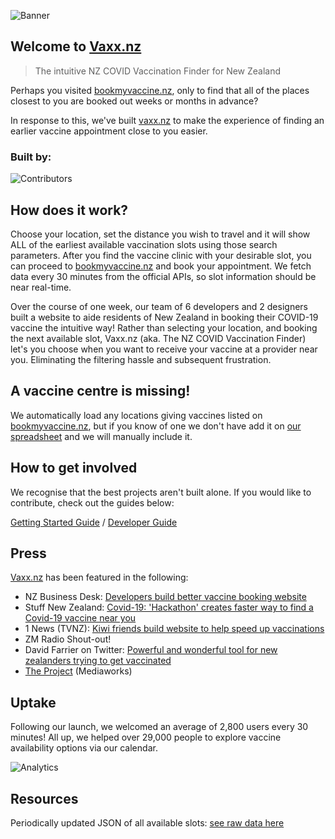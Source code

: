 ![Banner](https://i.imgur.com/uQrEML4.png)

## Welcome to [Vaxx.nz](https://vaxx.nz)

> The intuitive NZ COVID Vaccination Finder for New Zealand

Perhaps you visited [bookmyvaccine.nz](https://bookmyvaccine.nz), only to find that all of the places closest to you are booked out weeks or months in advance?

In response to this, we've built [vaxx.nz](https://vaxx.nz) to make the experience of finding an earlier vaccine appointment close to you easier.

### Built by:

![Contributors](https://contrib.rocks/image?repo=CovidEngine/vaxxnz)

## How does it work?

Choose your location, set the distance you wish to travel and it will show ALL of the earliest available vaccination slots using those search parameters. After you find the vaccine clinic with your desirable slot, you can proceed to [bookmyvaccine.nz](https://bookmyvaccine.nz) and book your appointment. We fetch data every 30 minutes from the official APIs, so slot information should be near real-time.

Over the course of one week, our team of 6 developers and 2 designers built a website to aide residents of New Zealand in booking their COVID-19 vaccine the intuitive way! Rather than selecting your location, and booking the next available slot, Vaxx.nz (aka. The NZ COVID Vaccination Finder) let's you choose when you want to receive your vaccine at a provider near you. Eliminating the filtering hassle and subsequent frustration.

## A vaccine centre is missing!

We automatically load any locations giving vaccines listed on [bookmyvaccine.nz](https://bookmyvaccine.nz), but if you know of one we don't have add it on [our spreadsheet](https://docs.google.com/spreadsheets/d/1dbAFVdtQParU78_j3eR1i5iA6XpzLsrR_WvzTATPK2Y/edit) and we will manually include it.

## How to get involved

We recognise that the best projects aren't built alone. If you would like to contribute, check out the guides below:

[Getting Started Guide](CONTRIBUTING.md) / [Developer Guide](CONTRIBUTING_DEV.md)

## Press

[Vaxx.nz](https://vaxx.nz) has been featured in the following:

- NZ Business Desk: [Developers build better vaccine booking website](https://businessdesk.co.nz/article/news-in-brief/developers-build-better-vaccine-booking-website)
- Stuff New Zealand: [Covid-19: 'Hackathon' creates faster way to find a Covid-19 vaccine near you](https://www.stuff.co.nz/national/health/coronavirus/126293947/covid19-hackathon-creates-faster-way-to-find-a-covid19-vaccine-near-you)
- 1 News (TVNZ): [Kiwi friends build website to help speed up vaccinations](https://www.tvnz.co.nz/one-news/new-zealand/kiwi-friends-build-website-help-speed-up-vaccinations)
- ZM Radio Shout-out!
- David Farrier on Twitter: [Powerful and wonderful tool for new zealanders trying to get vaccinated](https://twitter.com/davidfarrier/status/1434717951798611968)
- [The Project](https://www.youtube.com/watch?v=erZ6kTJTpmI) (Mediaworks)

## Uptake

Following our launch, we welcomed an average of 2,800 users every 30 minutes! All up, we helped over 29,000 people to explore vaccine availability options via our calendar.

![Analytics](https://i.imgur.com/YjUZL9j.png)

## Resources

Periodically updated JSON of all available slots: [see raw data here](https://github.com/CovidEngine/vaxxnzlocations)
